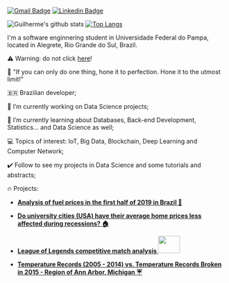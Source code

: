 [![Gmail Badge](https://img.shields.io/badge/-guilhermesamuel79@gmail.com-c14438?style=flat-square&logo=Gmail&logoColor=white&link=mailto:guilhermesamuel79@gmail.com)](mailto:guilhermesamuel79@gmail.com)
[![Linkedin Badge](https://img.shields.io/badge/-guilhermesam-blue?style=flat-square&logo=Linkedin&logoColor=white&link=https://www.linkedin.com/in/guilherme-samuel-0732371a0/)](https://www.linkedin.com/in/guilherme-samuel-0732371a0/)

![Guilherme's github stats](https://github-readme-stats.vercel.app/api?username=guilhermesam&show_icons=true&hide=contribs)
[![Top Langs](https://github-readme-stats.vercel.app/api/top-langs/?username=guilhermesam&layout=compact)](https://github.com/guilhermesam/guilhermesam)

I'm a software enginnering student in Universidade Federal do Pampa, located in Alegrete, Rio Grande do Sul, Brazil.

:warning: Warning: do not click [here](https://github.com/guilhermesam/data-science)!

🎯 "If you can only do one thing, hone it to perfection. Hone it to the utmost limit!"

🇧🇷 Brazilian developer;

🔭 I’m currently working on Data Science projects;

🌱 I’m currently learning about Databases, Back-end Development, Statistics... and Data Science as well;

💻 Topics of interest: IoT, Big Data, Blockchain, Deep Learning and Computer Network;

✔️ Follow to see my projects in Data Science and some tutorials and abstracts;

🔥 Projects: 

* **[Analysis of fuel prices in the first half of 2019 in Brazil :car:](https://github.com/guilhermesam/data-science/blob/master/projects/fuel_2019/storytelling.ipynb)**

* **[Do university cities (USA) have their average home prices less affected during recessions? :house:](https://github.com/guilhermesam/data-science/blob/master/coursera/Introduction_to_Data_Science/Assignment_4/Assignment_4.ipynb)**

* **[League of Legends competitive match analysis <img src="https://3.bp.blogspot.com/-weDqm5JxCWQ/VdDtk2WvvSI/AAAAAAAAGh0/7PdkJ_r4ojw/s1600/image%2B187.png" width="50" height="40" >](https://github.com/guilhermesam/data-science/blob/master/projects/lol-analysis/storytelling.ipynb)**

* **[Temperature Records (2005 - 2014) vs. Temperature Records Broken in 2015 - Region of Ann Arbor, Michigan :umbrella:](https://github.com/guilhermesam/data-science/blob/master/coursera/Applied_Plotting_Charting%26_Data_Representation/Assignment_2/Assignment2.ipynb)**
